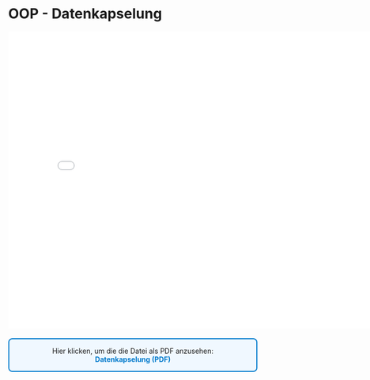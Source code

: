 # OOP - Datenkapselung

<p>
<iframe src="../_static/pdfs/t02_kapselung.pdf" width="800" height="600" style="border: none;"></iframe>
</p>

<div style="border: 2px solid #007ACC; padding: 15px; border-radius: 8px; background-color: #F0F8FF; margin: 20px 0;">
    
<p style="text-align: center; margin: 0;">
    Hier klicken, um die die Datei als PDF anzusehen:
    <br>
     <a href="../_static/pdfs/t02_kapselung.pdf" 
           target="_blank" 
           rel="noopener noreferrer" 
           style="color: #007ACC; font-weight: bold; text-decoration: none;">
            Datenkapselung (PDF)
        </a>
    </p>
</div>
